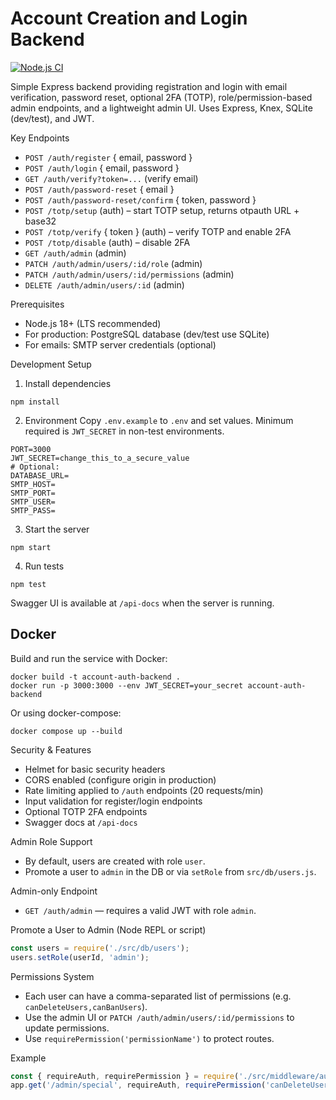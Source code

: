 # Account Creation and Login Backend

[![Node.js CI](https://github.com/Joshpalen/Account-Creation-and-Login-Form-Backend/actions/workflows/nodejs.yml/badge.svg)](https://github.com/Joshpalen/Account-Creation-and-Login-Form-Backend/actions/workflows/nodejs.yml)

Simple Express backend providing registration and login with email verification, password reset, optional 2FA (TOTP), role/permission-based admin endpoints, and a lightweight admin UI. Uses Express, Knex, SQLite (dev/test), and JWT.

Key Endpoints
- `POST /auth/register` { email, password }
- `POST /auth/login` { email, password }
- `GET /auth/verify?token=...` (verify email)
- `POST /auth/password-reset` { email }
- `POST /auth/password-reset/confirm` { token, password }
- `POST /totp/setup` (auth) – start TOTP setup, returns otpauth URL + base32
- `POST /totp/verify` { token } (auth) – verify TOTP and enable 2FA
- `POST /totp/disable` (auth) – disable 2FA
- `GET /auth/admin` (admin)
- `PATCH /auth/admin/users/:id/role` (admin)
- `PATCH /auth/admin/users/:id/permissions` (admin)
- `DELETE /auth/admin/users/:id` (admin)

Prerequisites
- Node.js 18+ (LTS recommended)
- For production: PostgreSQL database (dev/test use SQLite)
- For emails: SMTP server credentials (optional)

Development Setup
1) Install dependencies
```
npm install
```

2) Environment
Copy `.env.example` to `.env` and set values. Minimum required is `JWT_SECRET` in non-test environments.
```
PORT=3000
JWT_SECRET=change_this_to_a_secure_value
# Optional:
DATABASE_URL=
SMTP_HOST=
SMTP_PORT=
SMTP_USER=
SMTP_PASS=
```

3) Start the server
```
npm start
```

4) Run tests
```
npm test
```

Swagger UI is available at `/api-docs` when the server is running.

Docker
------
Build and run the service with Docker:
```
docker build -t account-auth-backend .
docker run -p 3000:3000 --env JWT_SECRET=your_secret account-auth-backend
```

Or using docker-compose:
```
docker compose up --build
```

Security & Features
- Helmet for basic security headers
- CORS enabled (configure origin in production)
- Rate limiting applied to `/auth` endpoints (20 requests/min)
- Input validation for register/login endpoints
- Optional TOTP 2FA endpoints
- Swagger docs at `/api-docs`

Admin Role Support
- By default, users are created with role `user`.
- Promote a user to `admin` in the DB or via `setRole` from `src/db/users.js`.

Admin-only Endpoint
- `GET /auth/admin` — requires a valid JWT with role `admin`.

Promote a User to Admin (Node REPL or script)
```js
const users = require('./src/db/users');
users.setRole(userId, 'admin');
```

Permissions System
- Each user can have a comma-separated list of permissions (e.g. `canDeleteUsers,canBanUsers`).
- Use the admin UI or `PATCH /auth/admin/users/:id/permissions` to update permissions.
- Use `requirePermission('permissionName')` to protect routes.

Example
```js
const { requireAuth, requirePermission } = require('./src/middleware/auth');
app.get('/admin/special', requireAuth, requirePermission('canDeleteUsers'), (req, res) => { /* ... */ });
```

